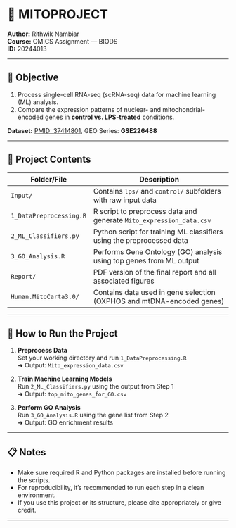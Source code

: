 # 🚀 MITOPROJECT

**Author:** Rithwik Nambiar  
**Course:** OMICS Assignment — BIODS  
**ID:** 20244013  

---

## 📌 Objective

1. Process single-cell RNA-seq (scRNA-seq) data for machine learning (ML) analysis.  
2. Compare the expression patterns of nuclear- and mitochondrial-encoded genes in **control vs. LPS-treated** conditions.

**Dataset:** [PMID: 37414801](https://pubmed.ncbi.nlm.nih.gov/37414801), GEO Series: **GSE226488**

---

## 📂 Project Contents

| Folder/File               | Description                                                                 |
|---------------------------|-----------------------------------------------------------------------------|
| `Input/`                  | Contains `lps/` and `control/` subfolders with raw input data              |
| `1_DataPreprocessing.R`   | R script to preprocess data and generate `Mito_expression_data.csv`        |
| `2_ML_Classifiers.py`     | Python script for training ML classifiers using the preprocessed data      |
| `3_GO_Analysis.R`         | Performs Gene Ontology (GO) analysis using top genes from ML output        |
| `Report/`                 | PDF version of the final report and all associated figures                 |
| `Human.MitoCarta3.0/`     | Contains data used in gene selection (OXPHOS and mtDNA-encoded genes)      |

---

## 🧪 How to Run the Project

1. **Preprocess Data**  
   Set your working directory and run `1_DataPreprocessing.R`  
   ➜ Output: `Mito_expression_data.csv`

2. **Train Machine Learning Models**  
   Run `2_ML_Classifiers.py` using the output from Step 1  
   ➜ Output: `top_mito_genes_for_GO.csv`

3. **Perform GO Analysis**  
   Run `3_GO_Analysis.R` using the gene list from Step 2  
   ➜ Output: GO enrichment results

---

## 📋 Notes

- Make sure required R and Python packages are installed before running the scripts.
- For reproducibility, it’s recommended to run each step in a clean environment.
- If you use this project or its structure, please cite appropriately or give credit.

---

